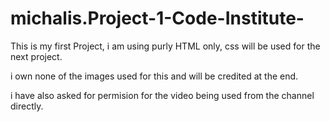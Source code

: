 # michalis.Project-1-Code-Institute-

This is my first Project, i am using purly HTML only, css will be used for the next project.

i own none of the images used for this and will be credited at the end.

i have also asked for permision for the video being used from the channel directly.

